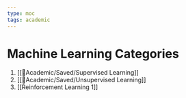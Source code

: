 ```yaml
---
type: moc
tags: academic
---
```

# Machine Learning Categories

1. [[🧪Academic/Saved/Supervised Learning]]
2. [[🧪Academic/Saved/Unsupervised Learning]]
3. [[Reinforcement Learning 1]]